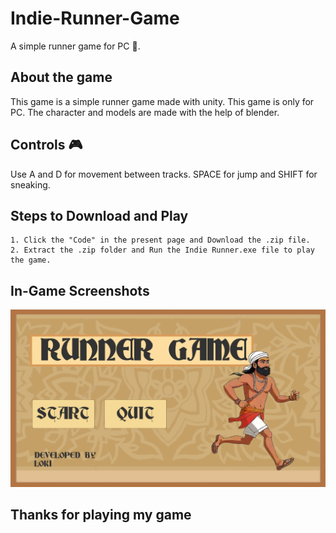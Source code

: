 # Indie-Runner-Game
 A simple runner game for PC 🏃.

## About the game

This game is a simple runner game made with unity. This game is only for PC. The character and models are made with the help of blender.

## Controls 🎮

Use A and D for movement between tracks. SPACE for jump and SHIFT for sneaking.

## Steps to Download and Play

    1. Click the "Code" in the present page and Download the .zip file.
    2. Extract the .zip folder and Run the Indie Runner.exe file to play the game.

## In-Game Screenshots

![Image Alt Text](/Ingame%20screenshots/Indie%20Runner%201.png)

## Thanks for playing my game
